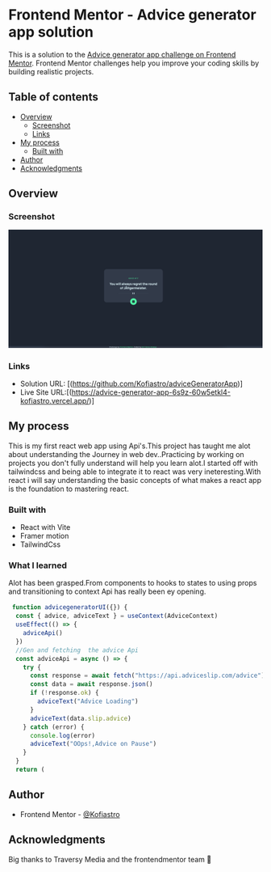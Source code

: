 # Frontend Mentor - Advice generator app solution

This is a solution to the [Advice generator app challenge on Frontend Mentor](https://www.frontendmentor.io/challenges/advice-generator-app-QdUG-13db). Frontend Mentor challenges help you improve your coding skills by building realistic projects.

## Table of contents

- [Overview](#overview)
  - [Screenshot](#screenshot)
  - [Links](#links)
- [My process](#my-process)
  - [Built with](#built-with)
- [Author](#author)
- [Acknowledgments](#acknowledgments)

## Overview

### Screenshot

![](./src/assets/adviceUI.png)

### Links

- Solution URL: [(https://github.com/Kofiastro/adviceGeneratorApp)]
- Live Site URL:[(https://advice-generator-app-6s9z-60w5etkl4-kofiastro.vercel.app/)]

## My process
This is my first react web app using Api's.This project has taught me alot about understanding the Journey in web dev..Practicing by working on projects you don't fully understand will help you learn alot.I started off with tailwindcss and being able to integrate it to react was very ineteresting.With react i will say understanding the basic concepts of what makes a react app is the foundation to mastering react.

### Built with

- React with Vite
- Framer motion
- TailwindCss

### What I learned

Alot has been grasped.From components to hooks to states to using props and transitioning to context Api has really been ey opening.

```jsx
 function advicegeneratorUI({}) {
  const { advice, adviceText } = useContext(AdviceContext)
  useEffect(() => {
    adviceApi()
  })
  //Gen and fetching  the advice Api
  const adviceApi = async () => {
    try {
      const response = await fetch("https://api.adviceslip.com/advice")
      const data = await response.json()
      if (!response.ok) {
        adviceText("Advice Loading")
      }
      adviceText(data.slip.advice)
    } catch (error) {
      console.log(error)
      adviceText("OOps!,Advice on Pause")
    }
  }
  return (
```
## Author

- Frontend Mentor - [@Kofiastro](https://www.frontendmentor.io/profile/kofiastro)

## Acknowledgments

Big thanks to Traversy Media and the frontendmentor team 🎉
